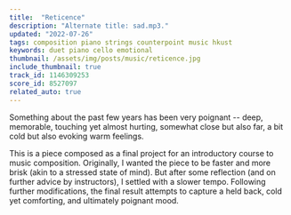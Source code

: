 ```yaml
---
title:  "Reticence"
description: "Alternate title: sad.mp3."
updated: "2022-07-26"
tags: composition piano strings counterpoint music hkust
keywords: duet piano cello emotional
thumbnail: /assets/img/posts/music/reticence.jpg
include_thumbnail: true
track_id: 1146309253
score_id: 8527097
related_auto: true
---
```


Something about the past few years has been very poignant -- deep, memorable, touching yet almost hurting, somewhat close but also far, a bit cold but also evoking warm feelings.

This is a piece composed as a final project for an introductory course to music composition. Originally, I wanted the piece to be faster and more brisk (akin to a stressed state of mind). But after some reflection (and on further advice by instructors), I settled with a slower tempo. Following further modifications, the final result attempts to capture a held back, cold yet comforting, and ultimately poignant mood.
